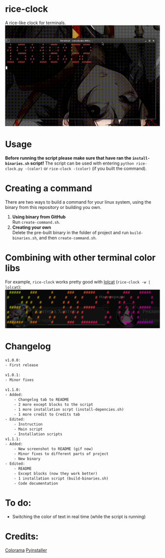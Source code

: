 # rice-clock
A rice-like clock for terminals. <br > 
![Screenshot](ghoulss.gif)

# Usage
**Before running the script please make sure that have ran the `install-binaries.sh` script!**
The script can be used with entering `python rice-clock.py -(color)` or `rice-clock -(color)` (if you built the command).

# Creating a command
There are two ways to build a command for your linux system, using the binary from this repository or building you own. <br >
1. **Using binary from GitHub** <br >
Run `create-command.sh`. <br >
2. **Creating your own** <br >
Delete the pre-built binary in the folder of project and run `build-binaries.sh`, and then `create-command.sh`.

# Combining with other terminal color libs
For example, `rice-clock` works pretty good with [lolcat](https://github.com/busyloop/lolcat) (`rice-clock -w | lolcat`): <br >
![Gradient](gradient.png)

# Changelog
```
v1.0.0:
- First release

v1.0.1:
- Minor fixes

v1.1.0:
- Added:
	- Changelog tab to README
	- 2 more except blocks to the script
	- 1 more installation scrpt (install-depencies.sh)
	- 1 more credit to Credits tab
- Edited:
	- Instruction
	- Main script
	- Installation scripts
v1.1.1:
- Added:
	- New screenshot to README (gif now)
	- Minor fixes to different parts of project
	- New binary
- Edited:
	- README
	- Except blocks (now they work better)
	- 1 installation script (build-binaries.sh)
	- Code documentation
```

# To do:
- Switching the color of text in real time (while the script is running)

# Credits:
[Colorama](https://pypi.org/project/colorama/)
[Pyinstaller](https://pypi.org/project/pyinstaller/)

